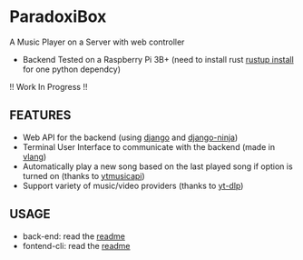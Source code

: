 # ParadoxiBox

A Music Player on a Server with web controller

- Backend Tested on a Raspberry Pi 3B+ (need to install rust [rustup install](https://www.rust-lang.org/tools/install) for one python dependcy)

!! Work In Progress !!

## FEATURES

- Web API for the backend (using [django](https://www.djangoproject.com/) and [django-ninja](https://django-ninja.rest-framework.com/))
- Terminal User Interface to communicate with the backend (made in [vlang](https://www.vlang.io))
- Automatically play a new song based on the last played song if option is turned on (thanks to [ytmusicapi](https://ytmusicapi.readthedocs.io))
- Support variety of music/video providers (thanks to [yt-dlp](https://github.com/yt-dlp/yt-dlp))

## USAGE

- back-end: read the [readme](./back/README.md)
- fontend-cli: read the [readme](./front-cli/README.md)
